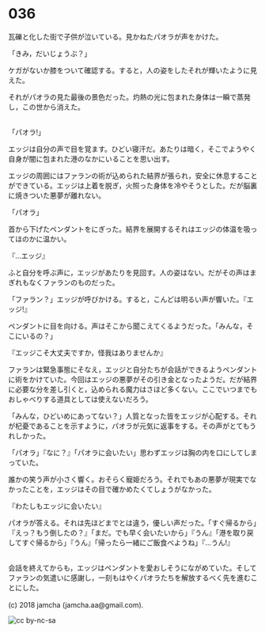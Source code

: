 

# 036

瓦礫と化した街で子供が泣いている。見かねたパオラが声をかけた。  

「きみ，だいじょうぶ？」  

ケガがないか膝をついて確認する。すると，人の姿をしたそれが輝いたように見えた。  

それがパオラの見た最後の景色だった。灼熱の光に包まれた身体は一瞬で蒸発し，この世から消えた。  

<br>  
「パオラ!」  

エッジは自分の声で目を覚ます。ひどい寝汗だ。あたりは暗く，そこでようやく自身が闇に包まれた港のなかにいることを思い出す。  

エッジの周囲にはファランの術が込められた結界が張られ，安全に休息することができている。エッジは上着を脱ぎ，火照った身体を冷やそうとした。だが脳裏に焼きついた悪夢が離れない。  

「パオラ」  

首から下げたペンダントをにぎった。結界を展開するそれはエッジの体温を吸ってほのかに温かい。  

『…エッジ』  

ふと自分を呼ぶ声に，エッジがあたりを見回す。人の姿はない。だがその声はまぎれもなくファランのものだった。  

「ファラン？」エッジが呼びかける。すると，こんどは明るい声が響いた。『エッジ!』  

ペンダントに目を向ける。声はそこから聞こえてくるようだった。「みんな，そこにいるの？」  

『エッジこそ大丈夫ですか，怪我はありませんか』  

ファランは緊急事態にそなえ，エッジと自分たちが会話ができるようペンダントに術をかけていた。今回はエッジの悪夢がその引き金となったようだ。だが結界に必要な分を差し引くと，込められる魔力はさほど多くない。ここでいつまでもおしゃべりする道具としては使えないだろう。  

「みんな，ひどいめにあってない？」人質となった皆をエッジが心配する。それが杞憂であることを示すように，パオラが元気に返事をする。その声がとてもうれしかった。  

「パオラ」『なに？』「パオラに会いたい」思わずエッジは胸の内を口にしてしまっていた。  

誰かの笑う声が小さく響く。おそらく寵姫だろう。それでもあの悪夢が現実でなかったことを，エッジはその目で確かめたくてしょうがなかった。  

『わたしもエッジに会いたい』  

パオラが答える。それは先ほどまでとは違う，優しい声だった。「すぐ帰るから」『えっ？もう倒したの？』「まだ。でも早く会いたいから」『うん』「港を取り戻してすぐ帰るから」『うん』「帰ったら一緒にご飯食べようね」『…うん!』  

<br>  
会話を終えてからも，エッジはペンダントを愛おしそうにながめていた。そしてファランの気遣いに感謝し，一刻もはやくパオラたちを解放するべく先を進むことにした。  

<br>  
<br>  
(c) 2018 jamcha (jamcha.aa@gmail.com).  

![cc by-nc-sa](https://i.creativecommons.org/l/by-nc-sa/4.0/88x31.png)  

